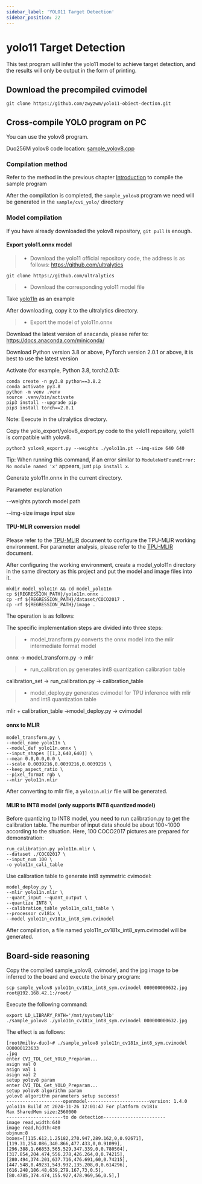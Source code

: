 ```yaml
---
sidebar_label: 'YOLO11 Target Detection'
sidebar_position: 22
---
```


# yolo11 Target Detection

This test program will infer the yolo11 model to achieve target detection, and the results will only be output in the form of printing.

## Download the precompiled cvimodel

```
git clone https://github.com/zwyzwm/yolo11-obiect-dection.git
```

## Cross-compile YOLO program on PC

You can use the yolov8 program.

Duo256M yolov8 code location: [sample_yolov8.cpp](https://github.com/milkv-duo/cvitek-tdl-sdk-sg200x/blob/main/sample/cvi_yolo/sample_yolov8.cpp)

### Compilation method

Refer to the method in the previous chapter [Introduction](https://milkv.io/zh/docs/duo/application-development/tdl-sdk/tdl-sdk-introduction) to compile the sample program

After the compilation is completed, the `sample_yolov8` program we need will be generated in the `sample/cvi_yolo/` directory

### Model compilation

If you have already downloaded the yolov8 repository, `git pull` is enough.

#### Export yolo11.onnx model
> - Download the yolo11 official repository code, the address is as follows: https://github.com/ultralytics

```
git clone https://github.com/ultralytics
```

> - Download the corresponding yolo11 model file

Take [yolo11n](https://docs.ultralytics.com/zh/models/yolo11/#supported-tasks-and-modes) as an example

After downloading, copy it to the ultralytics directory.

> - Export the model of yolo11n.onnx

Download the latest version of anacanda, please refer to: https://docs.anaconda.com/miniconda/

Download Python version 3.8 or above, PyTorch version 2.0.1 or above, it is best to use the latest version

Activate (for example, Python 3.8, torch2.0.1):

```
conda create -n py3.8 python==3.8.2
conda activate py3.8
python -m venv .venv
source .venv/bin/activate
pip3 install --upgrade pip
pip3 install torch==2.0.1
```
Note: Execute in the ultralytics directory.

Copy the yolo_export/yolov8_export.py code to the yolo11 repository, yolo11 is compatible with yolov8.

```
python3 yolov8_export.py --weights ./yolo11n.pt --img-size 640 640
```

Tip: When running this command, if an error similar to `ModuleNotFoundError: No module named 'x'` appears, just `pip install x`.

Generate yolo11n.onnx in the current directory.

Parameter explanation

--weights pytorch model path

--img-size image input size

#### TPU-MLIR conversion model

Please refer to the [TPU-MLIR](https://github.com/sophgo/tpu-mlir) document to configure the TPU-MLIR working environment. For parameter analysis, please refer to the [TPU-MLIR](https://github.com/sophgo/tpu-mlir) document.

After configuring the working environment, create a model_yolo11n directory in the same directory as this project and put the model and image files into it.

```
mkdir model_yolo11n && cd model_yolo11n
cp ${REGRESSION_PATH}/yolo11n.onnx .
cp -rf ${REGRESSION_PATH}/dataset/COCO2017 .
cp -rf ${REGRESSION_PATH}/image .
```

The operation is as follows:

The specific implementation steps are divided into three steps:

> - model_transform.py converts the onnx model into the mlir intermediate format model

onnx -> model_transform.py -> mlir

> - run_calibration.py generates int8 quantization calibration table

calibration_set -> run_calibration.py -> calibration_table

> - model_deploy.py generates cvimodel for TPU inference with mlir and int8 quantization table

mlir + calibration_table ->model_deploy.py -> cvimodel

#### onnx to MLIR

```
model_transform.py \
--model_name yolo11n \
--model_def yolo11n.onnx \
--input_shapes [[1,3,640,640]] \
--mean 0.0,0.0,0.0 \
--scale 0.0039216,0.0039216,0.0039216 \
--keep_aspect_ratio \
--pixel_format rgb \
--mlir yolo11n.mlir
```

After converting to mlir file, a `yolo11n.mlir` file will be generated.

#### MLIR to INT8 model (only supports INT8 quantized model)

Before quantizing to INT8 model, you need to run calibration.py to get the calibration table. The number of input data should be about 100~1000 according to the situation. Here, 100 COCO2017 pictures are prepared for demonstration:

```
run_calibration.py yolo11n.mlir \
--dataset ./COCO2017 \
--input_num 100 \
-o yolo11n_cali_table
```

Use calibration table to generate int8 symmetric cvimodel:

```
model_deploy.py \
--mlir yolo11n.mlir \
--quant_input --quant_output \
--quantize INT8 \
--calibration_table yolo11n_cali_table \
--processor cv181x \
--model yolo11n_cv181x_int8_sym.cvimodel
```
After compilation, a file named yolo11n_cv181x_int8_sym.cvimodel will be generated.

## Board-side reasoning

Copy the compiled sample_yolov8, cvimodel, and the jpg image to be inferred to the board and execute the binary program:

`scp sample_yolov8 yolo11n_cv181x_int8_sym.cvimodel 000000000632.jpg root@192.168.42.1:/root/`

Execute the following command:

```
export LD_LIBRARY_PATH='/mnt/system/lib'
./sample_yolov8 ./yolo11n_cv181x_int8_sym.cvimodel 000000000632.jpg
```
The effect is as follows:
```
[root@milkv-duo]~# ./sample_yolov8 yolo11n_cv181x_int8_sym.cvimodel 000000123633
.jpg 
enter CVI_TDL_Get_YOLO_Preparam...
asign val 0 
asign val 1 
asign val 2 
setup yolov8 param 
enter CVI_TDL_Get_YOLO_Preparam...
setup yolov8 algorithm param 
yolov8 algorithm parameters setup success!
---------------------openmodel-----------------------version: 1.4.0
yolo11n Build at 2024-11-26 12:01:47 For platform cv181x
Max SharedMem size:2560000
---------------------to do detection-----------------------
image read,width:640
image read,hidth:480
objnum:8
boxes=[[115.612,1.25182,270.947,289.162,0,0.92671],[119.31,254.086,340.866,477.433,0,0.91099],[296.388,1.66853,565.529,347.339,0,0.780504],[317.854,204.474,556.278,426.264,0,0.74215],[280.494,374.201,637.716,476.691,60,0.74215],[447.548,0.49231,543.932,135.208,0,0.614296],[616.248,186.48,639,279.167,73,0.5],[80.4785,374.474,155.927,478.969,56,0.5],]
```